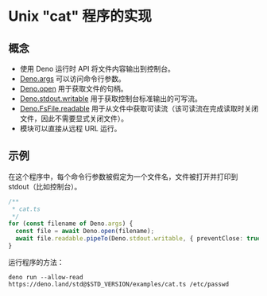 # Unix "cat" 程序的实现

## 概念

- 使用 Deno 运行时 API 将文件内容输出到控制台。
- [Deno.args](/api?s=Deno.args) 可以访问命令行参数。
- [Deno.open](/api?s=Deno.open) 用于获取文件的句柄。
- [Deno.stdout.writable](/api?s=Deno.stdout.writable)
  用于获取控制台标准输出的可写流。
- [Deno.FsFile.readable](/api?s=Deno.FsFile#prop_readable)
  用于从文件中获取可读流（该可读流在完成读取时关闭文件，因此不需要显式关闭文件）。
- 模块可以直接从远程 URL 运行。

## 示例

在这个程序中，每个命令行参数被假定为一个文件名，文件被打开并打印到
stdout（比如控制台）。

```ts
/**
 * cat.ts
 */
for (const filename of Deno.args) {
  const file = await Deno.open(filename);
  await file.readable.pipeTo(Deno.stdout.writable, { preventClose: true });
}
```

运行程序的方法：

```shell
deno run --allow-read https://deno.land/std@$STD_VERSION/examples/cat.ts /etc/passwd
```
